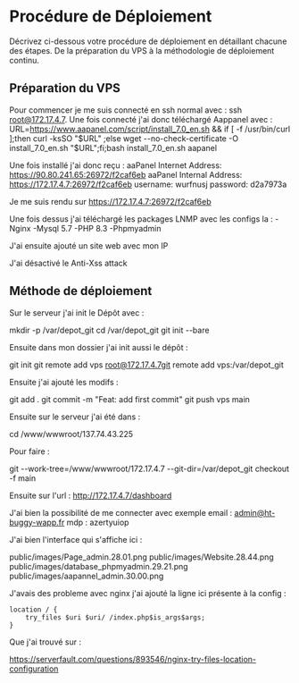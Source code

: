 # Procédure de Déploiement

Décrivez ci-dessous votre procédure de déploiement en détaillant chacune des étapes. De la préparation du VPS à la méthodologie de déploiement continu.

## Préparation du VPS

Pour commencer je me suis connecté en ssh normal avec : ssh root@172.17.4.7.
Une fois connecté j'ai donc téléchargé Aappanel avec : URL=https://www.aapanel.com/script/install_7.0_en.sh && if [ -f /usr/bin/curl ];then curl -ksSO "$URL" ;else wget --no-check-certificate -O install_7.0_en.sh "$URL";fi;bash install_7.0_en.sh aapanel

Une fois installé j'ai donc reçu :
aaPanel Internet Address: https://90.80.241.65:26972/f2caf6eb
aaPanel Internal Address: https://172.17.4.7:26972/f2caf6eb
username: wurfnusj
password: d2a7973a

Je me suis rendu sur https://172.17.4.7:26972/f2caf6eb

Une fois dessus j'ai téléchargé les packages LNMP avec les configs la :
-Nginx
-Mysql 5.7
-PHP 8.3
-Phpmyadmin

J'ai ensuite ajouté un site web avec mon IP

J'ai désactivé le Anti-Xss attack



## Méthode de déploiement


Sur le serveur j'ai init le Dépôt avec :

mkdir -p /var/depot_git
cd /var/depot_git
git init --bare


Ensuite dans mon dossier j'ai init aussi le dépôt :

git init
git remote add vps root@172.17.4.7git remote add vps:/var/depot_git

Ensuite j'ai ajouté les modifs :

git add .
git commit -m "Feat: add first commit"
git push vps main

Ensuite sur le serveur j'ai été dans :

cd /www/wwwroot/137.74.43.225

Pour faire :

git --work-tree=/www/wwwroot/172.17.4.7 --git-dir=/var/depot_git checkout -f main



Ensuite sur l'url : http://172.17.4.7/dashboard

J'ai bien la possibilité de me connecter avec exemple email : admin@ht-buggy-wapp.fr  mdp : azertyuiop

J'ai bien l'interface qui s'affiche ici :

public/images/Page_admin.28.01.png
public/images/Website.28.44.png
public/images/database_phpmyadmin.29.21.png
public/images/aapannel_admin.30.00.png

J'avais des probleme avec nginx j'ai ajouté la ligne ici présente à la config  :

    location / {
        try_files $uri $uri/ /index.php$is_args$args;
    }
Que j'ai trouvé sur :

https://serverfault.com/questions/893546/nginx-try-files-location-configuration

